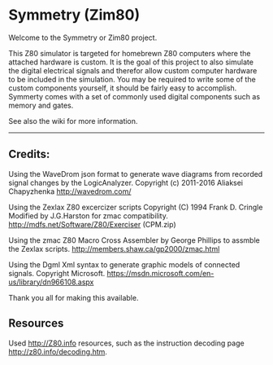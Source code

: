 # Symmetry (Zim80)
Welcome to the Symmetry or Zim80 project.

This Z80 simulator is targeted for homebrewn Z80 computers where the attached hardware is custom. 
It is the goal of this project to also simulate the digital electrical signals and therefor allow
custom computer hardware to be included in the simulation. You may be required to write some of the
custom components yourself, it should be fairly easy to accomplish.
Symmerty comes with a set of commonly used digital components such as memory and gates.

See also the wiki for more information.


------------------------------------


## Credits:

Using the WaveDrom json format to generate wave diagrams from recorded signal changes by the LogicAnalyzer. Copyright (c) 2011-2016 Aliaksei Chapyzhenka
http://wavedrom.com/

Using the Zexlax Z80 excercizer scripts Copyright (C) 1994  Frank D. Cringle Modified by J.G.Harston for zmac compatibility.
http://mdfs.net/Software/Z80/Exerciser (CPM.zip)

Using the zmac Z80 Macro Cross Assembler by George Phillips to assmble the Zexlax scripts.
http://members.shaw.ca/gp2000/zmac.html

Using the Dgml Xml syntax to generate graphic models of connected signals. Copyright Microsoft.
https://msdn.microsoft.com/en-us/library/dn966108.aspx

Thank you all for making this available.


## Resources

Used http://Z80.info resources, such as the instruction decoding page http://z80.info/decoding.htm.

